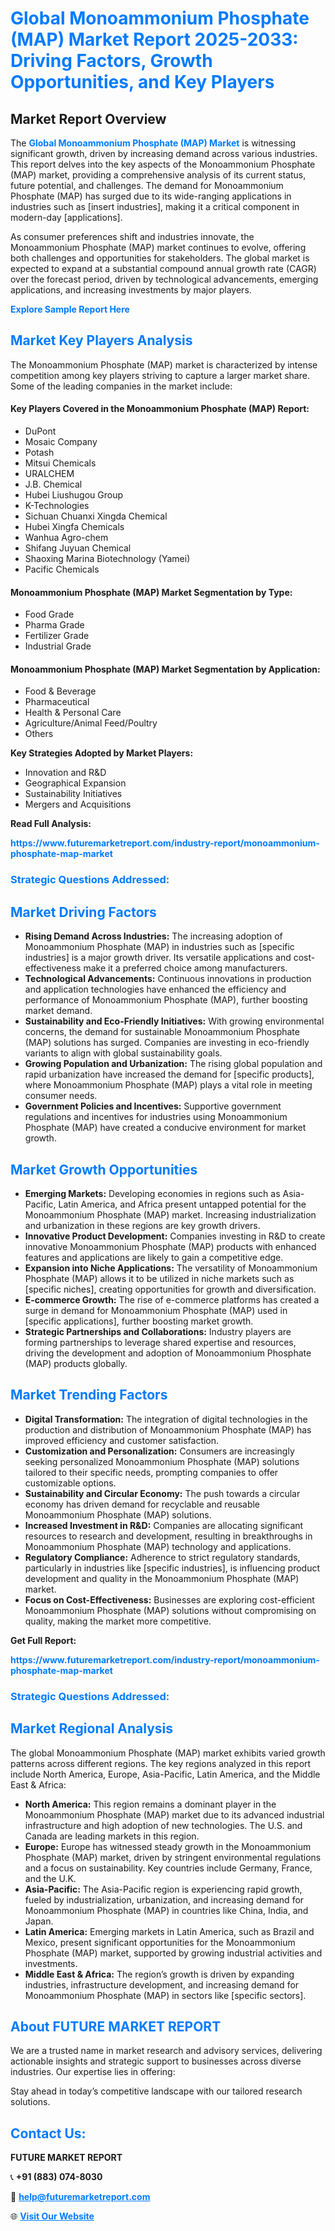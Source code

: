 <h1 style="color: #007BFF;">Global Monoammonium Phosphate (MAP) Market Report 2025-2033: Driving Factors, Growth Opportunities, and Key Players</h1>

<section id="overview">
<h2>Market Report Overview</h2>
<p>The <a href="https://www.futuremarketreport.com/industry-report/monoammonium-phosphate-map-market" style="color: #007BFF; text-decoration: none;"><strong>Global Monoammonium Phosphate (MAP) Market</strong></a> is witnessing significant growth, driven by increasing demand across various industries. This report delves into the key aspects of the Monoammonium Phosphate (MAP) market, providing a comprehensive analysis of its current status, future potential, and challenges. The demand for Monoammonium Phosphate (MAP) has surged due to its wide-ranging applications in industries such as [insert industries], making it a critical component in modern-day [applications].</p>
<p>As consumer preferences shift and industries innovate, the Monoammonium Phosphate (MAP) market continues to evolve, offering both challenges and opportunities for stakeholders. The global market is expected to expand at a substantial compound annual growth rate (CAGR) over the forecast period, driven by technological advancements, emerging applications, and increasing investments by major players.</p>
</section>

<section id="overview">
<p><a href="https://www.futuremarketreport.com/request-sample/reportId=90324" style="color: #007BFF; text-decoration: none;"><strong>Explore Sample Report Here</strong></a></p>
</section>

<section id="key-players">
<h2 style="color: #007BFF;">Market Key Players Analysis</h2>
<p>The Monoammonium Phosphate (MAP) market is characterized by intense competition among key players striving to capture a larger market share. Some of the leading companies in the market include:</p>
<h4>Key Players Covered in the Monoammonium Phosphate (MAP) Report:</h4>
<ul><li>DuPont</li><li>Mosaic Company</li><li>Potash</li><li>Mitsui Chemicals</li><li>URALCHEM</li><li>J.B. Chemical</li><li>Hubei Liushugou Group</li><li>K-Technologies</li><li>Sichuan Chuanxi Xingda Chemical</li><li>Hubei Xingfa Chemicals</li><li>Wanhua Agro-chem</li><li>Shifang Juyuan Chemical</li><li>Shaoxing Marina Biotechnology (Yamei)</li><li>Pacific Chemicals</li></ul>
<h4>Monoammonium Phosphate (MAP) Market Segmentation by Type:</h4>
<ul><li>Food Grade</li><li>Pharma Grade</li><li>Fertilizer Grade</li><li>Industrial Grade</li></ul>

<h4>Monoammonium Phosphate (MAP) Market Segmentation by Application:</h4>
<ul><li>Food &amp; Beverage</li><li>Pharmaceutical</li><li>Health &amp; Personal Care</li><li>Agriculture/Animal Feed/Poultry</li><li>Others</li></ul>
<p><strong>Key Strategies Adopted by Market Players:</strong></p>
<ul>
<li>Innovation and R&D</li>
<li>Geographical Expansion</li>
<li>Sustainability Initiatives</li>
<li>Mergers and Acquisitions</li>
</ul>
</section>

<section>
<p><strong>Read Full Analysis: </strong></p><a href="https://www.futuremarketreport.com/industry-report/monoammonium-phosphate-map-market" style="color: #007BFF; text-decoration: none;"><strong>https://www.futuremarketreport.com/industry-report/monoammonium-phosphate-map-market</strong></a>
<h3 style="color: #007BFF;">Strategic Questions Addressed:</h3>
</section>

<section id="driving-factors">
<h2 style="color: #007BFF;">Market Driving Factors</h2>
<ul>
<li><strong>Rising Demand Across Industries:</strong> The increasing adoption of Monoammonium Phosphate (MAP) in industries such as [specific industries] is a major growth driver. Its versatile applications and cost-effectiveness make it a preferred choice among manufacturers.</li>
<li><strong>Technological Advancements:</strong> Continuous innovations in production and application technologies have enhanced the efficiency and performance of Monoammonium Phosphate (MAP), further boosting market demand.</li>
<li><strong>Sustainability and Eco-Friendly Initiatives:</strong> With growing environmental concerns, the demand for sustainable Monoammonium Phosphate (MAP) solutions has surged. Companies are investing in eco-friendly variants to align with global sustainability goals.</li>
<li><strong>Growing Population and Urbanization:</strong> The rising global population and rapid urbanization have increased the demand for [specific products], where Monoammonium Phosphate (MAP) plays a vital role in meeting consumer needs.</li>
<li><strong>Government Policies and Incentives:</strong> Supportive government regulations and incentives for industries using Monoammonium Phosphate (MAP) have created a conducive environment for market growth.</li>
</ul>
</section>

<section id="growth-opportunities">
<h2 style="color: #007BFF;">Market Growth Opportunities</h2>
<ul>
<li><strong>Emerging Markets:</strong> Developing economies in regions such as Asia-Pacific, Latin America, and Africa present untapped potential for the Monoammonium Phosphate (MAP) market. Increasing industrialization and urbanization in these regions are key growth drivers.</li>
<li><strong>Innovative Product Development:</strong> Companies investing in R&D to create innovative Monoammonium Phosphate (MAP) products with enhanced features and applications are likely to gain a competitive edge.</li>
<li><strong>Expansion into Niche Applications:</strong> The versatility of Monoammonium Phosphate (MAP) allows it to be utilized in niche markets such as [specific niches], creating opportunities for growth and diversification.</li>
<li><strong>E-commerce Growth:</strong> The rise of e-commerce platforms has created a surge in demand for Monoammonium Phosphate (MAP) used in [specific applications], further boosting market growth.</li>
<li><strong>Strategic Partnerships and Collaborations:</strong> Industry players are forming partnerships to leverage shared expertise and resources, driving the development and adoption of Monoammonium Phosphate (MAP) products globally.</li>
</ul>
</section>

<section id="trending-factors">
<h2 style="color: #007BFF;">Market Trending Factors</h2>
<ul>
<li><strong>Digital Transformation:</strong> The integration of digital technologies in the production and distribution of Monoammonium Phosphate (MAP) has improved efficiency and customer satisfaction.</li>
<li><strong>Customization and Personalization:</strong> Consumers are increasingly seeking personalized Monoammonium Phosphate (MAP) solutions tailored to their specific needs, prompting companies to offer customizable options.</li>
<li><strong>Sustainability and Circular Economy:</strong> The push towards a circular economy has driven demand for recyclable and reusable Monoammonium Phosphate (MAP) solutions.</li>
<li><strong>Increased Investment in R&D:</strong> Companies are allocating significant resources to research and development, resulting in breakthroughs in Monoammonium Phosphate (MAP) technology and applications.</li>
<li><strong>Regulatory Compliance:</strong> Adherence to strict regulatory standards, particularly in industries like [specific industries], is influencing product development and quality in the Monoammonium Phosphate (MAP) market.</li>
<li><strong>Focus on Cost-Effectiveness:</strong> Businesses are exploring cost-efficient Monoammonium Phosphate (MAP) solutions without compromising on quality, making the market more competitive.</li>
</ul>
</section>

<section>
<p><strong>Get Full Report: </strong></p><a href="https://www.futuremarketreport.com/industry-report/monoammonium-phosphate-map-market" style="color: #007BFF; text-decoration: none;"><strong>https://www.futuremarketreport.com/industry-report/monoammonium-phosphate-map-market</strong></a>
<h3 style="color: #007BFF;">Strategic Questions Addressed:</h3>
</section>


<section id="regional-analysis">
<h2 style="color: #007BFF;">Market Regional Analysis</h2>
<p>The global Monoammonium Phosphate (MAP) market exhibits varied growth patterns across different regions. The key regions analyzed in this report include North America, Europe, Asia-Pacific, Latin America, and the Middle East & Africa:</p>
<ul>
<li><strong>North America:</strong> This region remains a dominant player in the Monoammonium Phosphate (MAP) market due to its advanced industrial infrastructure and high adoption of new technologies. The U.S. and Canada are leading markets in this region.</li>
<li><strong>Europe:</strong> Europe has witnessed steady growth in the Monoammonium Phosphate (MAP) market, driven by stringent environmental regulations and a focus on sustainability. Key countries include Germany, France, and the U.K.</li>
<li><strong>Asia-Pacific:</strong> The Asia-Pacific region is experiencing rapid growth, fueled by industrialization, urbanization, and increasing demand for Monoammonium Phosphate (MAP) in countries like China, India, and Japan.</li>
<li><strong>Latin America:</strong> Emerging markets in Latin America, such as Brazil and Mexico, present significant opportunities for the Monoammonium Phosphate (MAP) market, supported by growing industrial activities and investments.</li>
<li><strong>Middle East & Africa:</strong> The region’s growth is driven by expanding industries, infrastructure development, and increasing demand for Monoammonium Phosphate (MAP) in sectors like [specific sectors].</li>
</ul>
</section>

<footer>
<h2 style="color: #007BFF;">About FUTURE MARKET REPORT</h2>
<p>We are a trusted name in market research and advisory services, delivering actionable insights and strategic support to businesses across diverse industries. Our expertise lies in offering:</p>

<p>Stay ahead in today’s competitive landscape with our tailored research solutions.</p>

<h2 style="color: #007BFF;">Contact Us:</h2>
<p><strong>FUTURE MARKET REPORT</strong></p>
<p>📞 <strong>+91 (883) 074-8030</strong></p>
<p>📧 <strong><a href="mailto:help@futuremarketreport.com" style="color: #007BFF;">help@futuremarketreport.com</a></strong></p>
<p>🌐 <strong><a href="https://www.futuremarketreport.com/" style="color: #007BFF;">Visit Our Website</a></strong></p>
</footer>